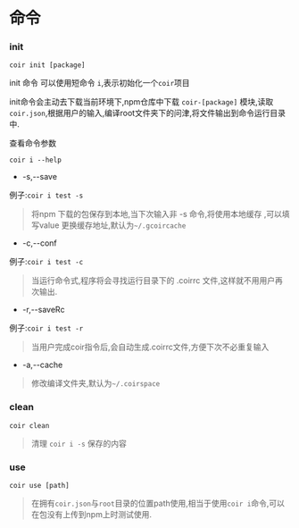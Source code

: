 # 命令

### init
```
coir init [package]
```
init 命令 可以使用短命令 `i`,表示初始化一个`coir`项目

init命令会主动去下载当前环境下,npm仓库中下载 `coir-[package]` 模块,读取`coir.json`,根据用户的输入,编译root文件夹下的问津,将文件输出到命令运行目录中.

查看命令参数
```
coir i --help
```
* -s,--save

例子:`coir i test -s`
>将npm 下载的包保存到本地,当下次输入非 -s 命令,将使用本地缓存 ,可以填写value 更换缓存地址,默认为`~/.gcoircache`

* -c,--conf

例子:`coir i test -c `
>当运行命令式,程序将会寻找运行目录下的 .coirrc 文件,这样就不用用户再次输出.

* -r,--saveRc

例子:`coir i test -r`
>当用户完成coir指令后,会自动生成.coirrc文件,方便下次不必重复输入

* -a,--cache

>修改编译文件夹,默认为`~/.coirspace`


### clean

```
coir clean
```

>清理 `coir i -s` 保存的内容


### use

```
coir use [path]
```

>在拥有`coir.json`与`root`目录的位置path使用,相当于使用`coir i`命令,可以在包没有上传到npm上时测试使用.